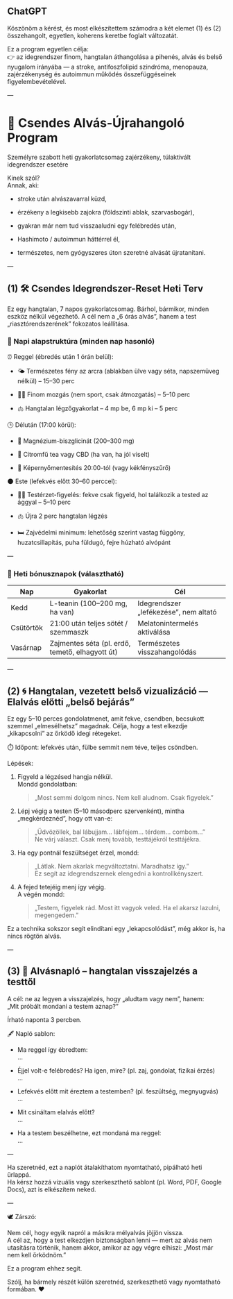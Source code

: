 ## ChatGPT
Köszönöm a kérést, és most elkészítettem számodra a két elemet (1) és (2) összehangolt, egyetlen, koherens keretbe foglalt változatát.

Ez a program egyetlen célja:  
👉 az idegrendszer finom, hangtalan áthangolása a pihenés, alvás és belső nyugalom irányába — a stroke, antifoszfolipid szindróma, menopauza, zajérzékenység és autoimmun működés összefüggéseinek figyelembevételével.

—

🌙 Csendes Alvás-Újrahangoló Program
====================================

Személyre szabott heti gyakorlatcsomag zajérzékeny, túlaktivált idegrendszer esetére

Kinek szól?  
Annak, aki:

*   stroke után alvászavarral küzd,
    
*   érzékeny a legkisebb zajokra (földszinti ablak, szarvasbogár),
    
*   gyakran már nem tud visszaaludni egy felébredés után,
    
*   Hashimoto / autoimmun háttérrel él,
    
*   természetes, nem gyógyszeres úton szeretné alvását újratanítani.
    

—

(1) 🛠️ Csendes Idegrendszer-Reset Heti Terv
--------------------------------------------

Ez egy hangtalan, 7 napos gyakorlatcsomag. Bárhol, bármikor, minden eszköz nélkül végezhető. A cél nem a „6 órás alvás”, hanem a test „riasztórendszerének” fokozatos leállítása.

### 📅 Napi alapstruktúra (minden nap hasonló)

⏰ Reggel (ébredés után 1 órán belül):

*   🌤️ Természetes fény az arcra (ablakban ülve vagy séta, napszemüveg nélkül) – 15–30 perc
    
*   🚶‍♀️ Finom mozgás (nem sport, csak átmozgatás) – 5–10 perc
    
*   🫁 Hangtalan légzőgyakorlat – 4 mp be, 6 mp ki – 5 perc
    

🕒 Délután (17:00 körül):

*   💊 Magnézium-biszglicinát (200–300 mg)
    
*   🍵 Citromfű tea vagy CBD (ha van, ha jól viselt)
    
*   🚫 Képernyőmentesítés 20:00-tól (vagy kékfényszűrő)
    

🌑 Este (lefekvés előtt 30–60 perccel):

*   🧍‍♀️ Testérzet-figyelés: fekve csak figyeld, hol találkozik a tested az ággyal – 5–10 perc
    
*   🫁 Újra 2 perc hangtalan légzés
    
*   🛏️ Zajvédelmi minimum: lehetőség szerint vastag függöny, huzatcsillapítás, puha füldugó, fejre húzható alvópánt
    

—

### 🎁 Heti bónusznapok (választható)

| Nap | Gyakorlat | Cél |
| --- | --- | --- |
| Kedd | L-teanin (100–200 mg, ha van) | Idegrendszer „lefékezése”, nem altató |
| Csütörtök | 21:00 után teljes sötét / szemmaszk | Melatonintermelés aktiválása |
| Vasárnap | Zajmentes séta (pl. erdő, temető, elhagyott út) | Természetes visszahangolódás |

—

(2) 🌀 Hangtalan, vezetett belső vizualizáció — Elalvás előtti „belső bejárás”
------------------------------------------------------------------------------

Ez egy 5–10 perces gondolatmenet, amit fekve, csendben, becsukott szemmel „elmesélhetsz” magadnak. Célja, hogy a test elkezdje „kikapcsolni” az őrködő idegi rétegeket.

⏱️ Időpont: lefekvés után, fülbe semmit nem téve, teljes csöndben.

Lépések:

1.  Figyeld a légzésed hangja nélkül.  
    Mondd gondolatban:
    
    > „Most semmi dolgom nincs. Nem kell aludnom. Csak figyelek.”
    
2.  Lépj végig a testen (5–10 másodperc szervenként), mintha „megkérdeznéd”, hogy ott van-e:
    
    > „Üdvözöllek, bal lábujjam… lábfejem… térdem… combom…”  
    > Ne várj választ. Csak menj tovább, testtájékról testtájékra.
    
3.  Ha egy pontnál feszültséget érzel, mondd:
    
    > „Látlak. Nem akarlak megváltoztatni. Maradhatsz így.”  
    > Ez segít az idegrendszernek elengedni a kontrollkényszert.
    
4.  A fejed tetejéig menj így végig.  
    A végén mondd:
    
    > „Testem, figyelek rád. Most itt vagyok veled. Ha el akarsz lazulni, megengedem.”
    

Ez a technika sokszor segít elindítani egy „lekapcsolódást”, még akkor is, ha nincs rögtön alvás.

—

(3) 📓 Alvásnapló – hangtalan visszajelzés a testtől
----------------------------------------------------

A cél: ne az legyen a visszajelzés, hogy „aludtam vagy nem”, hanem:  
„Mit próbált mondani a testem aznap?”

Írható naponta 3 percben.

🖋️ Napló sablon:

*   Ma reggel így ébredtem:  
    …
    
*   Éjjel volt-e felébredés? Ha igen, mire? (pl. zaj, gondolat, fizikai érzés)  
    …
    
*   Lefekvés előtt mit éreztem a testemben? (pl. feszültség, megnyugvás)  
    …
    
*   Mit csináltam elalvás előtt?  
    …
    
*   Ha a testem beszélhetne, ezt mondaná ma reggel:  
    …
    

—

Ha szeretnéd, ezt a naplót átalakíthatom nyomtatható, pipálható heti űrlappá.  
Ha kérsz hozzá vizuális vagy szerkeszthető sablont (pl. Word, PDF, Google Docs), azt is elkészítem neked.

—

🕊️ Zárszó:

Nem cél, hogy egyik napról a másikra mélyalvás jöjjön vissza.  
A cél az, hogy a test elkezdjen biztonságban lenni — mert az alvás nem utasításra történik, hanem akkor, amikor az agy végre elhiszi: „Most már nem kell őrködnöm.”

Ez a program ehhez segít.

Szólj, ha bármely részét külön szeretnéd, szerkeszthető vagy nyomtatható formában. ❤️

